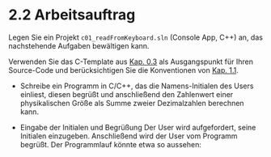 # 2.2 Arbeitsauftrag

Legen Sie ein Projekt `c01_readFromKeyboard.sln` (Console App, C++) an, das nachstehende Aufgaben bewältigen kann.

Verwenden Sie das C-Template aus [Kap. 0.3](../00-preset/c00.03_C-template.md) als Ausgangspunkt für Ihren Source-Code und berücksichtigen Sie die Konventionen von [Kap. 1.1](./c01.01_Bildschirmausgaben.md).

- Schreibe ein Programm in C/C++, das die Namens-Initialen des Users einliest, diesen begrüßt und anschließend den Zahlenwert einer physikalischen Größe als Summe zweier Dezimalzahlen berechnen kann.

- Eingabe der Initialen und Begrüßung
Der User wird aufgefordert, seine Initialen einzugeben. Anschließend wird der User vom Programm begrüßt. Der Programmlauf könnte etwa so aussehen:
